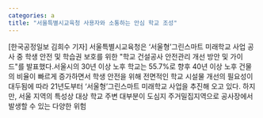 ```yaml
---
categories: a
title: "서울특별시교육청 사용자와 소통하는 안심 학교 조성"
---
```

[한국공정일보 김희수 기자] 서울특별시교육청은 ‘서울형’그린스마트 미래학교 사업 공사 중 학생 안전 및 학습권 보호를 위한 "학교 건설공사 안전관리 개선 방안 및 가이드"를 발표했다.서울시의 30년 이상 노후 학교는 55.7%로 향후 40년 이상 노후 건물의 비율이 빠르게 증가하면서 학생 안전을 위해 전면적인 학교 시설물 개선의 필요성이 대두됨에 따라 21년도부터 ‘서울형’그린스마트 미래학교 사업을 추진해 오고 있다. 하지만, 서울 지역의 특성상 대상 학교 주변 대부분이 도심지 주거밀집지역으로 공사장에서 발생할 수 있는 다양한 위험